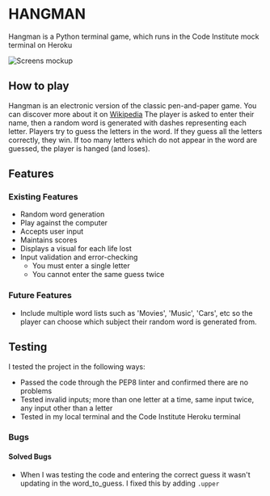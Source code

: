 # HANGMAN

Hangman is a Python terminal game, which runs in the Code Institute mock terminal on Heroku

<p>
<img src="vscode-remote://michellecorriga-hangman-kelgzbi7t95.ws-eu63.gitpod.io/workspace/hangman/screen-mockup.png" alt="Screens mockup">
<p>

## How to play

Hangman is an electronic version of the classic pen-and-paper game. You can discover more about it on [Wikipedia](https://en.wikipedia.org/wiki/Hangman_(game))
The player is asked to enter their name, then a random word is generated with dashes representing each letter. Players try to guess the letters in the word. If they guess all the letters correctly, they win. If too many letters which do not appear in the word are guessed, the player is hanged (and loses).

## Features

### Existing Features

- Random word generation
- Play against the computer
- Accepts user input
- Maintains scores
- Displays a visual for each life lost
- Input validation and error-checking
  - You must enter a single letter
  - You cannot enter the same guess twice 

### Future Features

- Include multiple word lists such as 'Movies', 'Music', 'Cars', etc so the player can choose which subject their random word is generated from.


## Testing

I tested the project in the following ways:
- Passed the code through the PEP8 linter and confirmed there are no problems
- Tested invalid inputs; more than one letter at a time, same input twice, any input other than a letter
- Tested in my local terminal and the Code Institute Heroku terminal

### Bugs

#### Solved Bugs

- When I was testing the code and entering the correct guess it wasn't updating in the word_to_guess. I fixed this by adding `.upper`
